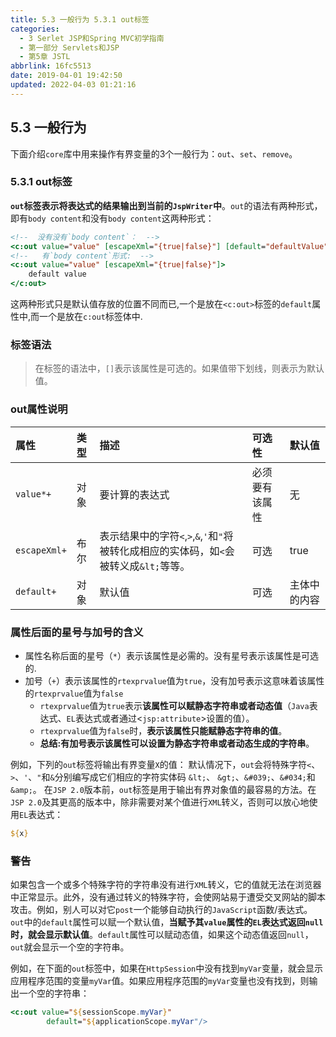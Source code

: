 ```yaml
---
title: 5.3 一般行为 5.3.1 out标签
categories: 
  - 3 Serlet JSP和Spring MVC初学指南
  - 第一部分 Servlets和JSP
  - 第5章 JSTL
abbrlink: 16fc5513
date: 2019-04-01 19:42:50
updated: 2022-04-03 01:21:16
---
```

## 5.3 一般行为 ##
下面介绍`core`库中用来操作有界变量的3个一般行为：`out`、`set`、`remove`。

### 5.3.1 out标签 ###
**`out`标签表示将表达式的结果输出到当前的`JspWriter`中**。`out`的语法有两种形式，即有`body content`和没有`body content`这两种形式：
```jsp
<!--  没有没有`body content`：  -->
<c:out value="value" [escapeXml="{true|false}"] [default="defaultValue"]/>
<!--   有`body content`形式:  -->
<c:out value="value" [escapeXml="{true|false}"]>
    default value
</c:out>
```
这两种形式只是默认值存放的位置不同而已,一个是放在`<c:out>`标签的`default`属性中,而一个是放在`c:out`标签体中.

### 标签语法 ###
> 在标签的语法中，`[]`表示该属性是可选的。如果值带下划线，则表示为默认值。


### out属性说明 ###

|属性|类型|描述|可选性|默认值|
|:---|:---|:---|:---|:---|
|`value*+`|对象|要计算的表达式|必须要有该属性|无|
|`escapeXml+`|布尔|表示结果中的字符`<`,`>`,`&`,`'`和`"`将被转化成相应的实体码，如`<`会被转义成`&lt;`等等。|可选|true|
|`default+`|对象|默认值|可选|主体中的内容|
### 属性后面的星号与加号的含义 ###
- 属性名称后面的星号（`*`）表示该属性是必需的。没有星号表示该属性是可选的.
- 加号（`+`）表示该属性的`rtexprvalue`值为`true`，没有加号表示这意味着该属性的`rtexprvalue`值为`false`
    - `rtexprvalue`值为`true`表示**该属性可以赋静态字符串或者动态值**（`Java`表达式、`EL`表达式或者通过<`jsp:attribute`>设置的值）。
    - `rtexprvalue`值为`false`时，**表示该属性只能赋静态字符串的值**。
    - **总结:有加号表示该属性可以设置为静态字符串或者动态生成的字符串**。



例如，下列的`out`标签将输出有界变量`X`的值：
默认情况下，`out`会将特殊字符`<`、`>`、`'`、`"`和`&`分别编写成它们相应的字符实体码 `&lt;`、 `&gt;`、`&#039;`、`&#034;`和`&amp;`。
在`JSP 2.0`版本前，`out`标签是用于输出有界对象值的最容易的方法。在`JSP 2.0`及其更高的版本中，除非需要对某个值进行`XML`转义，否则可以放心地使用`EL`表达式：
```jsp
${x}
```
### 警告 ###
如果包含一个或多个特殊字符的字符串没有进行`XML`转义，它的值就无法在浏览器中正常显示。此外，没有通过转义的特殊字符，会使网站易于遭受交叉网站的脚本攻击。例如，别人可以对它`post`一个能够自动执行的`JavaScript`函数/表达式。
`out`中的`default`属性可以赋一个默认值，**当赋予其`value`属性的`EL`表达式返回`null`时，就会显示默认值**。`default`属性可以赋动态值，如果这个动态值返回`null`，`out`就会显示一个空的字符串。

例如，在下面的`out`标签中，如果在`HttpSession`中没有找到`myVar`变量，就会显示应用程序范围的变量`myVar`值。如果应用程序范围的`myVar`变量也没有找到，则输出一个空的字符串：
```jsp
<c:out value="${sessionScope.myVar}"
        default="${applicationScope.myVar"/>
```
